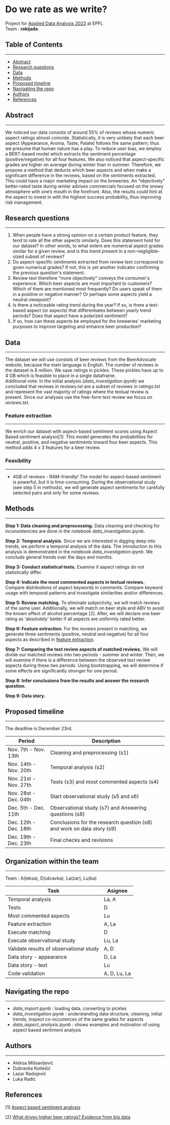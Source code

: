 
# Do we rate as we write?

Project for [Applied Data Analysis 2022](https://dlab.epfl.ch/teaching/fall2022/cs401/) at EPFL <br>
Team : **rakijada**.


## Table of Contents
---
- [Abstract](#abstract)
- [Research questions](#research-questions)
- [Data](#data)
- [Methods](#methods)
- [Proposed timeline](#proposed-timeline)
- [Navigating the repo](#navigating-the-repo)
- [Authors](#authors)
- [References](#references)

## Abstract
---

We noticed our data consists of around 55% of reviews whose numeric aspect ratings almost coincide. Statistically, it is very unlikely that each beer aspect (Appearance, Aroma, Taste, Palate) follows the same pattern; thus we presume that human nature has a play. To reduce user bias, we employ a BERT-based model which extracts the sentiment percentage (positive/negative) for all four features. We also noticed that aspect-specific grades are higher on average during winter than in summer. Therefore, we propose a method that deducts which beer aspects and when make a significant difference in the reviews, based on the sentiments extracted. This could have a major marketing impact on the breweries. An “objectively” better-rated taste during winter advises commercials focused on the snowy atmosphere with one’s mouth in the forefront. Also, the results could hint at the aspect to invest in with the highest success probability, thus improving risk management.

## Research questions
---

1. When people have a strong opinion on a certain product feature, they tend to rate all the other aspects similarly. Does this statement hold for our dataset? In other words, to what extent are numerical aspect grades similar for a given review, and is this trend present in a non-negligible-sized subset of reviews?
2. Do aspect-specific sentiments extracted from review text correspond to given numerical grades? If not, this is yet another indicator confirming the previous question's statement.
3. Review text therefore "more objectively" conveys the consumer's experience. Which beer aspects are most important to customers? Which of them are mentioned most frequently? Do users speak of them in a positive or negative manner? Or perhaps some aspects yield a neutral viewpoint?
4. Is there a noticeable rating trend during the year? If so, is there a text-based aspect (or aspects) that differentiates between yearly trend periods? Does that aspect have a polarized sentiment?
5. If so, how can these aspects be employed for the breweries' marketing purposes to improve targeting and enhance beer production?

## Data
---

The dataset we will use consists of beer reviews from the BeerAdvocate website, because the main language is English. The number of reviews in the dataset is 8 million. We save ratings in pickles. These pickles have up to 4 GB which is feasible to place in a single dataframe.  
Additional note: In the initial analysis (_data_investigation.ipynb_) we concluded that reviews in _reviews.txt_ are a subset of reviews in _ratings.txt_ and represent the vast majority of ratings where the textual review is present. Since our analyses use the free-form text review we focus on _reviews.txt_.

### Feature extraction
---
We enrich our dataset with aspect-based sentiment scores using Aspect Based sentiment analysis[1]. This model generates the probabilities for neutral, positive, and negative sentiments toward four beer aspects. This method adds 4 x 3 features for a beer review. 

<!-- The motivation for generating the sentiments: 
- It helps us understand what aspects are commented more. The positivity/negativity shows that people are not neutral about the aspect!
- We demonstrated with the examples (in the notebook _data_investigation.ipynb_) that scores for an aspect sometimes differ from the user grade for that aspect because, indeed, the user has a different comment than the grade they gave.
- It maps free-text review which is hard to work with to numbers which we are interested in. -->

### Feasibility
---
- 4GB of reviews - RAM-friendly! The model for aspect-based sentiment is powerful, but it is time-consuming. During the observational study (see step 5 in methods), we will generate aspect sentiments for carefully selected pairs and only for some reviews.

## Methods
---

**Step 1: Data cleaning and preprocessing.**
Data cleaning and checking for inconsistencies are done in the notebook _data_investigation.ipynb_.

**Step 2: Temporal analysis.** Since we are interested in digging deep into trends, we perform a temporal analysis of the data. The introduction to this analysis is demonstrated in the notebook _data_investigation.ipynb_. We conclude general trends over the days and months.

**Step 3: Conduct statistical tests.** Examine if aspect ratings do not statistically differ.

**Step 4: Indicate the most commented aspects in textual reviews.** Compare distributions of aspect keywords in comments. Compare keyword usage with temporal patterns and investigate similarities and/or differences.

**Step 5: Review matching.** To eliminate subjectivity, we will match reviews of the same user. Additionally, we will match on beer style and ABV to avoid the known effect of alcohol percentage [2]. After, we will declare one beer rating as 'absolutely' better if all aspects are uniformly rated better. 

**Step 6: Feature extraction.** For the reviews present in matching, we generate three sentiments (positive, neutral and negative) for all four aspects as described in [feature extraction](#feature-extraction).

**Step 7: Comparing the text review aspects of matched reviews.** We will divide our matched reviews into two periods - summer and winter. Then, we will examine if there is a difference between the observed text review aspects during these two periods. Using bootstrapping, we will determine if some effects are significantly stronger for one period.

**Step 8: Infer conclusions from the results and answer the research question.** 

**Step 9: Data story.**

## Proposed timeline
---
The deadline is December 23rd.

| Period                 | Description               |
| ---------------------- | ------------------------- |
| Nov. 7th - Nov. 13th | Cleaning and preprocessing (s1) |
| Nov. 14th - Nov. 20th | Temporal analysis (s2) |
| Nov. 21st - Nov. 27th | Tests (s3) and most commented aspects (s4) |
| Nov. 28st - Dec. 04th   | Start observational study (s5 and s6) |
| Dec. 5th -  Dec. 11th   |   Observational study (s7) and Answering questions (s8) |
| Dec. 12th -  Dec. 18th   | Conclusions for the research question (s8) and work on data story (s9) |
| Dec. 19th -  Dec. 23th   |   Final checks and revisions |

## Organization within the team
---

Team : A(leksa), D(ubravka), La(zar), Lu(ka)

| Task                 | Asignee               |
| ---------------------- | ------------------------- |
| Temporal analysis | La, A |
| Tests | D |
| Most commented aspects | Lu |
| Feature extraction | A, La |
| Execute matching | D |
| Execute observational study | Lu, La |
| Validate results of observational study  | A, D |
| Data story - appearance | D, La |
| Data story - text | Lu |
| Code validation  | A, D, Lu, La |

## Navigating the repo
---
- _data_import.ipynb_ : loading data, converting to pickles
- _data_investigation.ipynb_ : understanding data structure, cleaning, initial trends, inspect co-occurences of the same grades for aspects
- _data_aspect_analysis.ipynb_ : shows examples and motivation of using aspect based sentiment analysis

## Authors
---
- Aleksa Milisavljević
- Dubravka Kutlešić
- Lazar Radojević
- Luka Radić


## References
[1] [Aspect based sentiment analysis](https://github.com/ScalaConsultants/Aspect-Based-Sentiment-Analysis)

[2] [What drives higher beer ratings? Evidence from big data](http://www.theibfr2.com/RePEc/ibf/ijmmre/ijmmr-v15n1-2022/IJMMR-V15N1-2022-1.pdf)